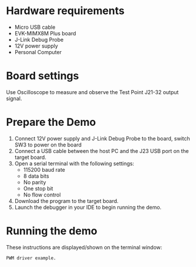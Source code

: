 Hardware requirements
=====================
- Micro USB cable
- EVK-MIMX8M Plus board
- J-Link Debug Probe
- 12V power supply
- Personal Computer

Board settings
==============
Use Oscilloscope to measure and observe the Test Point J21-32 output signal.



Prepare the Demo
================
1.  Connect 12V power supply and J-Link Debug Probe to the board, switch SW3 to power on the board
2.  Connect a USB cable between the host PC and the J23 USB port on the target board.
3.  Open a serial terminal with the following settings:
    - 115200 baud rate
    - 8 data bits
    - No parity
    - One stop bit
    - No flow control
4.  Download the program to the target board.
5.  Launch the debugger in your IDE to begin running the demo.


Running the demo
===============
These instructions are displayed/shown on the terminal window:
~~~~~~~~~~~~~~~~~~~~~~~
PWM driver example.
~~~~~~~~~~~~~~~~~~~~~~~


